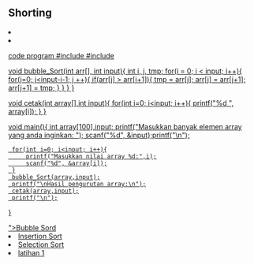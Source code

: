 <html>
<head>
    <h2>Shorting</h2>
</head>
<body>
    <li><a href="1. pengertian
Bubble Sort adalah salah satu algoritma pengurutan dimana melakukan penukaran data dengan sebelahnya secara berulang-ulang sampai semua terurut dengan benar. Untuk mengetahui proses pengurutan ada dibagian kesimpulan.

3. code program
#include #include

    void bubble_Sort(int arr[], int input){
      int i, j, tmp;
      for(i = 0; i < input; i++){
        for(j=0; j<input-i-1; j ++){
          if(arr[j] > arr[j+1]){
            tmp = arr[j];
            arr[j] = arr[j+1];
            arr[j+1] = tmp;
          }
        }
      }
    }
    
    void cetak(int array[],int input){
        for(int i=0; i<input; i++){
            printf("%d ", array[i]);
        }
    }
    
    void main(){
        int array[100],input;
        printf("Masukkan banyak elemen array yang anda inginkan: ");
        scanf("%d", &input);printf("\n");
    
        for(int i=0; i<input; i++){
            printf("Masukkan nilai array %d:",i);
            scanf("%d", &array[i]);
        }
        bubble_Sort(array,input);
        printf("\nHasil pengurutan array:\n");
        cetak(array,input);
        printf("\n");
    }
    </p>">Bubble Sord</a></li>
    <li><a href="#insertion sort">Insertion Sort</a></li>
    <li><a href="#Selection sort">Selection Sort</a></li>
    <li><a href="#latihan">latihan 1</a></li>    
</body>
</html>
